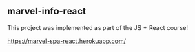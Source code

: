 ## marvel-info-react 
This project was implemented as part of the JS + React course!

https://marvel-spa-react.herokuapp.com/
